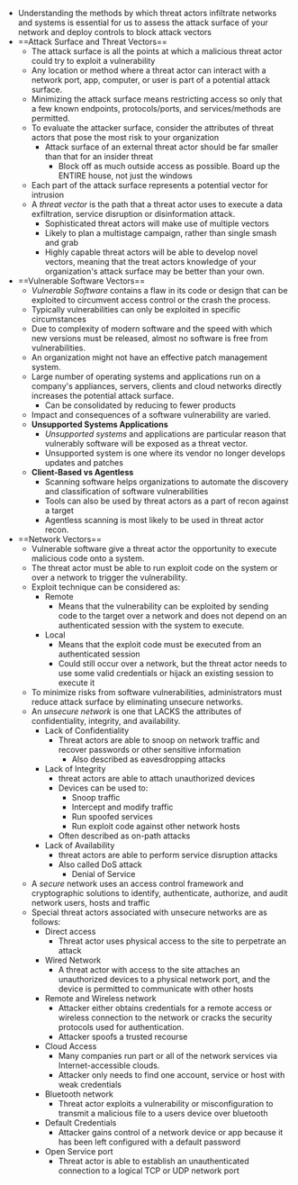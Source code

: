 - Understanding the methods by which threat actors infiltrate networks and systems is essential for us to assess the attack surface of your network and deploy controls to block attack vectors
- ==Attack Surface and Threat Vectors==
	- The attack surface is all the points at which a malicious threat actor could try to exploit a vulnerability
	- Any location or method where a threat actor can interact with a network port, app, computer, or user is part of a potential attack surface.
	- Minimizing the attack surface means restricting access so only that a few known endpoints, protocols/ports, and services/methods are permitted.
	- To evaluate the attacker surface, consider the attributes of threat actors that pose the most risk to your organization
		- Attack surface of an external threat actor should be far smaller than that for an insider threat
			- Block off as much outside access as possible. Board up the ENTIRE house, not just the windows
	- Each part of the attack surface represents a potential vector for intrusion
	- A *threat vector* is the path that a threat actor uses to execute a data exfiltration, service disruption or disinformation attack.
		- Sophisticated threat actors will make use of multiple vectors
		- Likely to plan a multistage campaign, rather than single smash and grab
		- Highly capable threat actors will be able to develop novel vectors, meaning that the treat actors knowledge of your organization's attack surface may be better than your own.
- ==Vulnerable Software Vectors==
	- *Vulnerable Software* contains a flaw in its code or design that can be exploited to circumvent access control or the crash the process.
	- Typically vulnerabilities can only be exploited in specific circumstances
	- Due to complexity of modern software and the speed with which new versions must be released, almost no software is free from vulnerabilities.
	- An organization might not have an effective patch management system.
	- Large number of operating systems and applications run on a company's appliances, servers, clients and cloud networks directly increases the potential attack surface.
		- Can be consolidated by reducing to fewer products
	- Impact and consequences of a software vulnerability are varied.
	- **Unsupported Systems Applications**
		- *Unsupported systems* and applications are particular reason that vulnerably software will be exposed as a threat vector.
		- Unsupported system is one where its vendor no longer develops updates and patches
	- **Client-Based vs Agentless**
		- Scanning software helps organizations to automate the discovery and classification of software vulnerabilities
		- Tools can also be used by threat actors as a part of recon against a target
		- Agentless scanning is most likely to be used in threat actor recon.
- ==Network Vectors==
	- Vulnerable software give a threat actor the opportunity to execute malicious code onto a system.
	- The threat actor must be able to run exploit code on the system or over a network to trigger the vulnerability.
	- Exploit technique can be considered as:
		- Remote
			- Means that the vulnerability can be exploited by sending code to the target over a network and does not depend on an authenticated session with the system to execute.
		- Local
			- Means that the exploit code must be executed from an authenticated session
			- Could still occur over a network, but the threat actor needs to use some valid credentials or hijack an existing session to execute it
	- To minimize risks from software vulnerabilities, administrators must reduce attack surface by eliminating unsecure networks.
	- An *unsecure network* is one that LACKS the attributes of confidentiality, integrity, and availability.
		- Lack of Confidentiality
			- Threat actors are able to snoop on network traffic and recover passwords or other sensitive information
				- Also described as eavesdropping attacks
		- Lack of Integrity
			- threat actors are able to attach unauthorized devices
			- Devices can be used to:
				- Snoop traffic
				- Intercept and modify traffic
				- Run spoofed services
				- Run exploit code against other network hosts
			- Often described as on-path attacks
		- Lack of Availability
			- threat actors are able to perform service disruption attacks
			- Also called DoS attack
				- Denial of Service
	- A *secure* network uses an access control framework and cryptographic solutions to identify, authenticate, authorize, and audit network users, hosts and traffic
	- Special threat actors associated with unsecure networks are as follows:
		- Direct access
			- Threat actor uses physical access to the site to perpetrate an attack
		- Wired Network
			- A threat actor with access to the site attaches an unauthorized devices to a physical network port, and the device is permitted to communicate with other hosts
		- Remote and Wireless network
			- Attacker either obtains credentials for a remote access or wireless connection to the network or cracks the security protocols used for authentication.
			- Attacker spoofs a trusted recourse
		- Cloud Access
			- Many companies run part or all of the network services via Internet-accessible clouds.
			- Attacker only needs to find one account, service or host with weak credentials
		- Bluetooth network
			- Threat actor exploits a vulnerability or misconfiguration to transmit a malicious file to a users device over bluetooth
		- Default Credentials
			- Attacker gains control of a network device or app because it has been left configured with a default password
		- Open Service port
			- Threat actor is able to establish an unauthenticated connection to a logical TCP or UDP network port